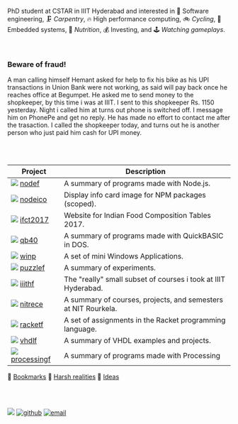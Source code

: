 PhD student at CSTAR in IIIT Hyderabad and interested in 💽 Software
engineering, 🗜️ *Carpentry*, 🔥 High performance computing, 🚲 *Cycling*, 🎁
Embedded systems, 🍄 *Nutrition*, 💰 Investing, and 🕹️ *Watching gameplays*.<br>

<br>


### Beware of fraud!

A man calling himself Hemant asked for help to fix his bike as his UPI transactions in Union Bank were not working, as said will pay back once he reaches office at Begumpet. He asked me to send money to the shopkeeper, by this time i was at IIIT. I sent to this shopkeeper Rs. 1150 yesterday. Night i called him at turns out phone is switched off. I message him on PhonePe and get no reply. He has made no effort to contact me after the trasaction. I called the shopkeeper today, and turns out he is another person who just paid him cash for UPI money.

<br>
<br>


| Project | Description |
|  ----  |  ----  |
| ![][i-nodef] [nodef] | A summary of programs made with Node.js. |
| ![][i-nodeico] [nodeico] | Display info card image for NPM packages (scoped). |
| ![][i-ifct2017] [ifct2017] | Website for Indian Food Composition Tables 2017. |
| ![][i-qb40] [qb40] | A summary of programs made with QuickBASIC in DOS. |
| ![][i-winp] [winp] | A set of mini Windows Applications. |
| ![][i-puzzlef] [puzzlef] | A summary of experiments. |
| ![][i-iiithf] [iiithf] | The "really" small subset of courses i took at IIIT Hyderabad. |
| ![][i-nitrece] [nitrece] | A summary of courses, projects, and semesters at NIT Rourkela. |
| ![][i-racketf] [racketf] | A set of assignments in the Racket programming language. |
| ![][i-vhdlf] [vhdlf] | A summary of VHDL examples and projects. |
| ![][i-processingf] [processingf] | A summary of programs made with Processing |

🔖 [Bookmarks](bookmarks.md)
🤕 [Harsh realities](realities.md)
💭 [Ideas](ideas.md)

[//]: # (LOGO)
[i-nodef]: https://avatars.githubusercontent.com/u/32850785?s=16&v=4
[i-nodeico]: https://avatars.githubusercontent.com/u/37450791?s=16&v=4
[i-ifct2017]: https://avatars.githubusercontent.com/u/37058509?s=16&v=4
[i-qb40]: https://avatars.githubusercontent.com/u/32803022?s=16&v=4
[i-winp]: https://avatars.githubusercontent.com/u/32848874?s=16&v=4
[i-puzzlef]: https://avatars.githubusercontent.com/u/32851971?s=16&v=4
[i-iiithf]: https://avatars.githubusercontent.com/u/46347402?s=16&v=4
[i-nitrece]: https://avatars.githubusercontent.com/u/32803898?s=16&v=4
[i-racketf]: https://avatars.githubusercontent.com/u/58065625?s=16&v=4
[i-vhdlf]: https://avatars.githubusercontent.com/u/63796620?s=16&v=4
[i-processingf]: https://avatars.githubusercontent.com/u/75497546?s=16&v=4

[//]: # (LINKS)
[nodef]: https://nodef.github.io/
[nodeico]: https://nodeico.github.io/
[ifct2017]: https://ifct2017.github.io/
[qb40]: https://qb40.github.io/
[winp]: https://winp.github.io/
[puzzlef]: https://puzzlef.github.io/
[iiithf]: https://iiithf.github.io/
[nitrece]: https://nitrece.github.io/
[racketf]: https://racketf.github.io/
[vhdlf]: https://vhdlf.github.io/
[processingf]: https://processingf.github.io

<br>
<br>


[![](https://i.imgur.com/hz9LmXf.png)](https://orcid.org/0000-0001-5140-6578)
[![github](https://img.shields.io/badge/github-wolfram77-green?logo=GitHub)](https://github.com/wolfram77)
[![email](https://img.shields.io/badge/email-wolfram77@gmail.com-green?logo=Gmail)](mailto:wolfram77@gmail.com)
